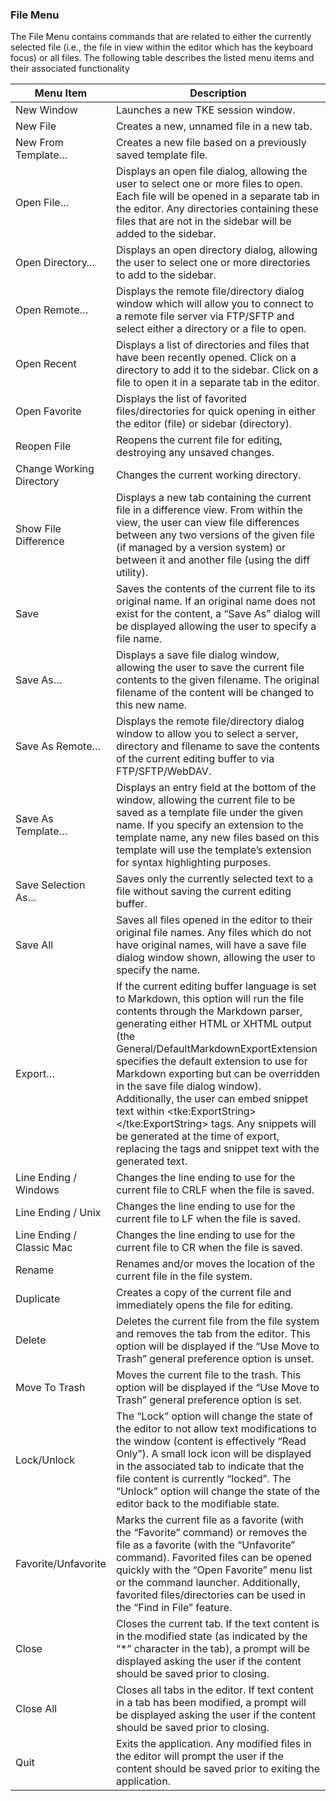 ### File Menu

The File Menu contains commands that are related to either the currently selected file (i.e., the file in view within the editor which has the keyboard focus) or all files.  The following table describes the listed menu items and their associated functionality

| Menu Item | Description |
| - | - |
| New Window | Launches a new TKE session window. |
| New File | Creates a new, unnamed file in a new tab. |
| New From Template… | Creates a new file based on a previously saved template file. |
| Open File… | Displays an open file dialog, allowing the user to select one or more files to open.  Each file will be opened in a separate tab in the editor.  Any directories containing these files that are not in the sidebar will be added to the sidebar. |
| Open Directory… | Displays an open directory dialog, allowing the user to select one or more directories to add to the sidebar. |
| Open Remote… | Displays the remote file/directory dialog window which will allow you to connect to a remote file server via FTP/SFTP and select either a directory or a file to open. |
| Open Recent | Displays a list of directories and files that have been recently opened.  Click on a directory to add it to the sidebar.  Click on a file to open it in a separate tab in the editor. |
| Open Favorite | Displays the list of favorited files/directories for quick opening in either the editor (file) or sidebar (directory). |
| Reopen File | Reopens the current file for editing, destroying any unsaved changes. |
| Change Working Directory | Changes the current working directory. |
| Show File Difference | Displays a new tab containing the current file in a difference view.  From within the view, the user can view file differences between any two versions of the given file (if managed by a version system) or between it and another file (using the diff utility). |
| Save | Saves the contents of the current file to its original name.  If an original name does not exist for the content, a “Save As” dialog will be displayed allowing the user to specify a file name. |
| Save As… | Displays a save file dialog window, allowing the user to save the current file contents to the given filename.  The original filename of the content will be changed to this new name. |
| Save As Remote… | Displays the remote file/directory dialog window to allow you to select a server, directory and filename to save the contents of the current editing buffer to via FTP/SFTP/WebDAV. |
| Save As Template… | Displays an entry field at the bottom of the window, allowing the current file to be saved as a template file under the given name. If you specify an extension to the template name, any new files based on this template will use the template’s extension for syntax highlighting purposes. |
| Save Selection As… | Saves only the currently selected text to a file without saving the current editing buffer. |
| Save All | Saves all files opened in the editor to their original file names.  Any files which do not have original names, will have a save file dialog window shown, allowing the user to specify the name. |
| Export… | If the current editing buffer language is set to Markdown, this option will run the file contents through the Markdown parser, generating either HTML or XHTML output (the General/DefaultMarkdownExportExtension specifies the default extension to use for Markdown exporting but can be overridden in the save file dialog window).  Additionally, the user can embed snippet text within \<tke:ExportString\>\</tke:ExportString\> tags.  Any snippets will be generated at the time of export, replacing the tags and snippet text with the generated text. |
| Line Ending / Windows | Changes the line ending to use for the current file to CRLF when the file is saved. |
| Line Ending / Unix | Changes the line ending to use for the current file to LF when the file is saved. |
| Line Ending / Classic Mac | Changes the line ending to use for the current file to CR when the file is saved. |
| Rename | Renames and/or moves the location of the current file in the file system. |
| Duplicate | Creates a copy of the current file and immediately opens the file for editing. |
| Delete | Deletes the current file from the file system and removes the tab from the editor. This option will be displayed if the “Use Move to Trash” general preference option is unset. |
| Move To Trash | Moves the current file to the trash. This option will be displayed if the “Use Move to Trash” general preference option is set. |
| Lock/Unlock | The “Lock” option will change the state of the editor to not allow text modifications to the window (content is effectively “Read Only”).  A small lock icon will be displayed in the associated tab to indicate that the file content is currently “locked”.  The “Unlock” option will change the state of the editor back to the modifiable state. |
| Favorite/Unfavorite | Marks the current file as a favorite (with the “Favorite” command) or removes the file as a favorite (with the “Unfavorite” command).  Favorited files can be opened quickly with the “Open Favorite” menu list or the command launcher.  Additionally, favorited files/directories can be used in the “Find in File” feature. |
| Close | Closes the current tab.  If the text content is in the modified state (as indicated by the “\*” character in the tab), a prompt will be displayed asking the user if the content should be saved prior to closing. |
| Close All | Closes all tabs in the editor.  If text content in a tab has been modified, a prompt will be displayed asking the user if the content should be saved prior to closing. |
| Quit | Exits the application.  Any modified files in the editor will prompt the user if the content should be saved prior to exiting the application. |